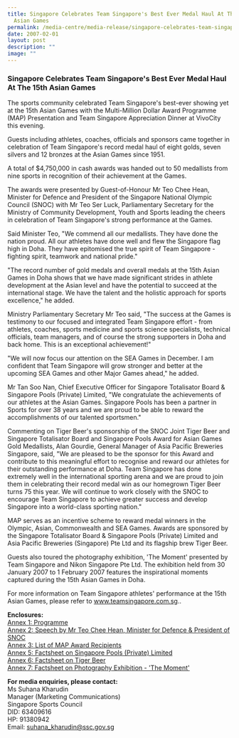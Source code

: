 ```yaml
---
title: Singapore Celebrates Team Singapore's Best Ever Medal Haul At The 15th
  Asian Games
permalink: /media-centre/media-release/singapore-celebrates-team-singapores-best-ever-medal-haul-at-the-15th/
date: 2007-02-01
layout: post
description: ""
image: ""
---
```

### **Singapore Celebrates Team Singapore's Best Ever Medal Haul At The 15th Asian Games**

The sports community celebrated Team Singapore's best-ever showing yet at the 15th Asian Games with the Multi-Million Dollar Award Programme (MAP) Presentation and Team Singapore Appreciation Dinner at VivoCity this evening.

Guests including athletes, coaches, officials and sponsors came together in celebration of Team Singapore's record medal haul of eight golds, seven silvers and 12 bronzes at the Asian Games since 1951.

A total of $4,750,000 in cash awards was handed out to 50 medallists from nine sports in recognition of their achievement at the Games.

The awards were presented by Guest-of-Honour Mr Teo Chee Hean, Minister for Defence and President of the Singapore National Olympic Council (SNOC) with Mr Teo Ser Luck, Parliamentary Secretary for the Ministry of Community Development, Youth and Sports leading the cheers in celebration of Team Singapore's strong performance at the Games.

Said Minister Teo, "We commend all our medallists. They have done the nation proud. All our athletes have done well and flew the Singapore flag high in Doha. They have epitomised the true spirit of Team Singapore - fighting spirit, teamwork and national pride."

"The record number of gold medals and overall medals at the 15th Asian Games in Doha shows that we have made significant strides in athlete development at the Asian level and have the potential to succeed at the international stage. We have the talent and the holistic approach for sports excellence," he added.

Ministry Parliamentary Secretary Mr Teo said, "The success at the Games is testimony to our focused and integrated Team Singapore effort - from athletes, coaches, sports medicine and sports science specialists, technical officials, team managers, and of course the strong supporters in Doha and back home. This is an exceptional achievement!"

"We will now focus our attention on the SEA Games in December. I am confident that Team Singapore will grow stronger and better at the upcoming SEA Games and other Major Games ahead," he added.

Mr Tan Soo Nan, Chief Executive Officer for Singapore Totalisator Board & Singapore Pools (Private) Limited, "We congratulate the achievements of our athletes at the Asian Games. Singapore Pools has been a partner in Sports for over 38 years and we are proud to be able to reward the accomplishments of our talented sportsmen."

Commenting on Tiger Beer's sponsorship of the SNOC Joint Tiger Beer and Singapore Totalisator Board and Singapore Pools Award for Asian Games Gold Medallists, Alan Gourdie, General Manager of Asia Pacific Breweries Singapore, said, "We are pleased to be the sponsor for this Award and contribute to this meaningful effort to recognise and reward our athletes for their outstanding performance at Doha. Team Singapore has done extremely well in the international sporting arena and we are proud to join them in celebrating their record medal win as our homegrown Tiger Beer turns 75 this year. We will continue to work closely with the SNOC to encourage Team Singapore to achieve greater success and develop Singapore into a world-class sporting nation."

MAP serves as an incentive scheme to reward medal winners in the Olympic, Asian, Commonwealth and SEA Games. Awards are sponsored by the Singapore Totalisator Board & Singapore Pools (Private) Limited and Asia Pacific Breweries (Singapore) Pte Ltd and its flagship brew Tiger Beer.

Guests also toured the photography exhibition, 'The Moment' presented by Team Singapore and Nikon Singapore Pte Ltd. The exhibition held from 30 January 2007 to 1 February 2007 features the inspirational moments captured during the 15th Asian Games in Doha.

For more information on Team Singapore athletes' performance at the 15th Asian Games, please refer to www.teamsingapore.com.sg..

**Enclosures:**
<br>
[Annex 1: Programme](/files/Media%20Centre/Media%20Release/2007/February/MAPAnnex1.pdf)
<br>
[Annex 2: Speech by Mr Teo Chee Hean, Minister for Defence & President of SNOC](/files/Media%20Centre/Media%20Release/2007/February/MAPAnnex2.pdf)
<br>
[Annex 3: List of MAP Award Recipients](/files/Media%20Centre/Media%20Release/2007/February/MAPAnnex3.pdf)
<br>
[Annex 5: Factsheet on Singapore Pools (Private) Limited](/files/Media%20Centre/Media%20Release/2007/February/MAPAnnex5.pdf)
<br>
[Annex 6: Factsheet on Tiger Beer](/files/Media%20Centre/Media%20Release/2007/February/MAPAnnex6.pdf)
<br>
[Annex 7: Factsheet on Photography Exhibition - 'The Moment'](/files/Media%20Centre/Media%20Release/2007/February/MAPAnnex7.pdf)

**For media enquiries, please contact:**
<br>
Ms Suhana Kharudin
<br>
Manager (Marketing Communications)
<br>
Singapore Sports Council
<br>
DID: 63409616
<br>
HP: 91380942
<br>
Email: [suhana_kharudin@ssc.gov.sg](mailto:suhana_kharudin@ssc.gov.sg)